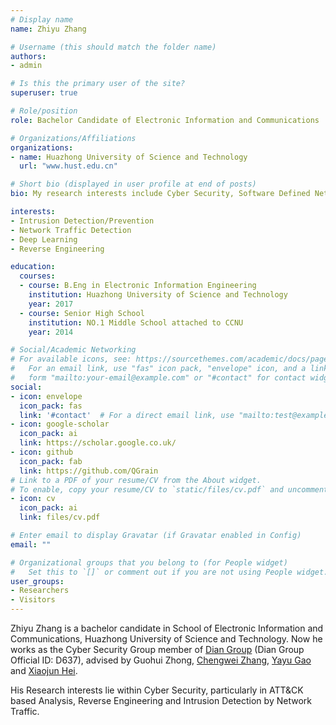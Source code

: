 ```yaml
---
# Display name
name: Zhiyu Zhang

# Username (this should match the folder name)
authors:
- admin

# Is this the primary user of the site?
superuser: true

# Role/position
role: Bachelor Candidate of Electronic Information and Communications

# Organizations/Affiliations
organizations:
- name: Huazhong University of Science and Technology
  url: "www.hust.edu.cn"

# Short bio (displayed in user profile at end of posts)
bio: My research interests include Cyber Security, Software Defined Networking and Machine Learning.

interests:
- Intrusion Detection/Prevention
- Network Traffic Detection
- Deep Learning
- Reverse Engineering

education:
  courses:
  - course: B.Eng in Electronic Information Engineering
    institution: Huazhong University of Science and Technology
    year: 2017
  - course: Senior High School
    institution: NO.1 Middle School attached to CCNU
    year: 2014

# Social/Academic Networking
# For available icons, see: https://sourcethemes.com/academic/docs/page-builder/#icons
#   For an email link, use "fas" icon pack, "envelope" icon, and a link in the
#   form "mailto:your-email@example.com" or "#contact" for contact widget.
social:
- icon: envelope
  icon_pack: fas
  link: '#contact'  # For a direct email link, use "mailto:test@example.org".
- icon: google-scholar
  icon_pack: ai
  link: https://scholar.google.co.uk/
- icon: github
  icon_pack: fab
  link: https://github.com/QGrain
# Link to a PDF of your resume/CV from the About widget.
# To enable, copy your resume/CV to `static/files/cv.pdf` and uncomment the lines below.
- icon: cv
  icon_pack: ai
  link: files/cv.pdf

# Enter email to display Gravatar (if Gravatar enabled in Config)
email: ""

# Organizational groups that you belong to (for People widget)
#   Set this to `[]` or comment out if you are not using People widget.
user_groups:
- Researchers
- Visitors
---
```


Zhiyu Zhang is a bachelor candidate in School of Electronic Information and Communications, Huazhong University of Science and Technology. Now he works as the Cyber Security Group member of [Dian Group](https://dian.org.cn/) (Dian Group Official ID: D637), advised by Guohui Zhong, [Chengwei Zhang](http://cloud.eic.hust.edu.cn:8084/~zhangcw/), [Yayu Gao](http://cloud.eic.hust.edu.cn:8084/~yayugao/) and [Xiaojun Hei](http://cloud.eic.hust.edu.cn:8084/~heixj).

His Research interests lie within Cyber Security, particularly in ATT&CK based Analysis, Reverse Engineering and Intrusion Detection by Network Traffic.
